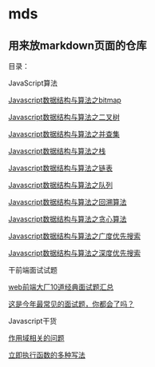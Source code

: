 # mds
## 用来放markdown页面的仓库

目录：

JavaScript算法

[Javascript数据结构与算法之bitmap](https://github.com/pengxingyun/mds/blob/master/%E7%AE%97%E6%B3%95/Javascript%E6%95%B0%E6%8D%AE%E7%BB%93%E6%9E%84%E4%B8%8E%E7%AE%97%E6%B3%95%E4%B9%8Bbitmap.md)

[Javascript数据结构与算法之二叉树](https://github.com/pengxingyun/mds/blob/master/%E7%AE%97%E6%B3%95/Javascript%E6%95%B0%E6%8D%AE%E7%BB%93%E6%9E%84%E4%B8%8E%E7%AE%97%E6%B3%95%E4%B9%8B%E4%BA%8C%E5%8F%89%E6%A0%91.md)

[Javascript数据结构与算法之并查集](https://github.com/pengxingyun/mds/blob/master/%E7%AE%97%E6%B3%95/Javascript%E6%95%B0%E6%8D%AE%E7%BB%93%E6%9E%84%E4%B8%8E%E7%AE%97%E6%B3%95%E4%B9%8B%E5%B9%B6%E6%9F%A5%E9%9B%86.md)

[Javascript数据结构与算法之栈](https://github.com/pengxingyun/mds/blob/master/%E7%AE%97%E6%B3%95/Javascript%E6%95%B0%E6%8D%AE%E7%BB%93%E6%9E%84%E4%B8%8E%E7%AE%97%E6%B3%95%E4%B9%8B%E6%A0%88.md)

[Javascript数据结构与算法之链表](https://github.com/pengxingyun/mds/blob/master/%E7%AE%97%E6%B3%95/Javascript%E6%95%B0%E6%8D%AE%E7%BB%93%E6%9E%84%E4%B8%8E%E7%AE%97%E6%B3%95%E4%B9%8B%E9%93%BE%E8%A1%A8.md)

[Javascript数据结构与算法之队列](https://github.com/pengxingyun/mds/blob/master/%E7%AE%97%E6%B3%95/Javascript%E6%95%B0%E6%8D%AE%E7%BB%93%E6%9E%84%E4%B8%8E%E7%AE%97%E6%B3%95%E4%B9%8B%E9%98%9F%E5%88%97.md)

[Javascript数据结构与算法之回溯算法](https://github.com/pengxingyun/markdowns/blob/master/%E7%AE%97%E6%B3%95/Javascript%E6%95%B0%E6%8D%AE%E7%BB%93%E6%9E%84%E4%B8%8E%E7%AE%97%E6%B3%95%E4%B9%8B%E5%9B%9E%E6%BA%AF%E7%AE%97%E6%B3%95.md)

[Javascript数据结构与算法之贪心算法](https://github.com/pengxingyun/markdowns/blob/master/%E7%AE%97%E6%B3%95/Javascript%E6%95%B0%E6%8D%AE%E7%BB%93%E6%9E%84%E4%B8%8E%E7%AE%97%E6%B3%95%E4%B9%8B%E8%B4%AA%E5%BF%83%E7%AE%97%E6%B3%95.md)

[Javascript数据结构与算法之广度优先搜索](https://github.com/pengxingyun/markdowns/blob/master/%E7%AE%97%E6%B3%95/Javascript%E6%95%B0%E6%8D%AE%E7%BB%93%E6%9E%84%E4%B8%8E%E7%AE%97%E6%B3%95%E4%B9%8B%E5%B9%BF%E5%BA%A6%E4%BC%98%E5%85%88%E6%90%9C%E7%B4%A2.md)

[Javascript数据结构与算法之深度优先搜索](https://github.com/pengxingyun/markdowns/blob/master/%E7%AE%97%E6%B3%95/Javascript%E6%95%B0%E6%8D%AE%E7%BB%93%E6%9E%84%E4%B8%8E%E7%AE%97%E6%B3%95%E4%B9%8B%E6%B7%B1%E5%BA%A6%E4%BC%98%E5%85%88%E6%90%9C%E7%B4%A2.md)

干前端面试试题

[web前端大厂10道经典面试题汇总](https://github.com/pengxingyun/mds/blob/master/interview/web%E5%89%8D%E7%AB%AF%E5%A4%A7%E5%8E%8210%E9%81%93%E7%BB%8F%E5%85%B8%E9%9D%A2%E8%AF%95%E9%A2%98%E6%B1%87%E6%80%BB.md)

[这是今年最常见的面试题，你都会了吗？](https://github.com/pengxingyun/mds/blob/master/interview/%E8%BF%99%E6%98%AF%E4%BB%8A%E5%B9%B4%E6%9C%80%E5%B8%B8%E8%A7%81%E7%9A%84%E9%9D%A2%E8%AF%95%E9%A2%98%EF%BC%8C%E4%BD%A0%E9%83%BD%E4%BC%9A%E4%BA%86%E5%90%97%EF%BC%9F.md)

Javascript干货

[作用域相关的问题](https://github.com/pengxingyun/mds/blob/master/Javascript/%E4%BD%9C%E7%94%A8%E5%9F%9F%E7%9B%B8%E5%85%B3%E7%9A%84%E9%97%AE%E9%A2%98.md)

[立即执行函数的多种写法](https://github.com/pengxingyun/mds/blob/master/Javascript/%E7%AB%8B%E5%8D%B3%E6%89%A7%E8%A1%8C%E5%87%BD%E6%95%B0%E7%9A%84%E5%A4%9A%E7%A7%8D%E5%86%99%E6%B3%95.md)